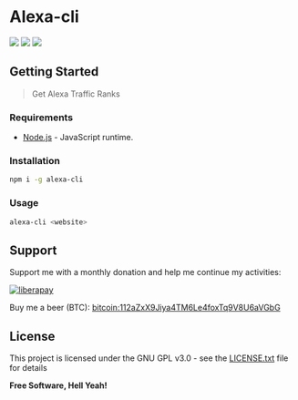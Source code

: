 # Alexa-cli

[![](https://img.shields.io/github/tag/ston3o/alexa-cli.svg?label=version&style=flat-square&colorA=0d7377&colorB=44c2c7)](https://github.com/ston3o/alexa-cli/releases)
[![](https://img.shields.io/badge/license-GPL%20v3%2B-yellow.svg?style=flat-square&colorA=0d7377&colorB=44c2c7)](https://raw.githubusercontent.com/ston3o/alexa-cli/master/LICENSE.txt)
[![](https://img.shields.io/badge/donate-liberapay-blue.svg?style=flat-square&colorA=0d7377&colorB=44c2c7)](https://liberapay.com/ston3o/donate)

## Getting Started

> Get Alexa Traffic Ranks

### Requirements

* [Node.js](https://github.com/nodejs/node) - JavaScript runtime.

### Installation

```bash
npm i -g alexa-cli
```

### Usage

```bash
alexa-cli <website>
```

## Support

Support me with a monthly donation and help me continue my activities:

[![liberapay](https://liberapay.com/assets/widgets/donate.svg)](https://liberapay.com/ston3o/donate)

Buy me a beer (BTC): [bitcoin:112aZxX9Jiya4TM6Le4foxTq9V8U6aVGbG](112aZxX9Jiya4TM6Le4foxTq9V8U6aVGbG)

## License

This project is licensed under the GNU GPL v3.0 - see the [LICENSE.txt](https://raw.githubusercontent.com/ston3o/alexa-cli/master/LICENSE.txt) file for details

**Free Software, Hell Yeah!**
